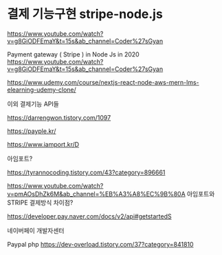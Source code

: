 # 결제 기능구현 stripe-node.js
https://www.youtube.com/watch?v=g8GiODFEmaY&t=15s&ab_channel=Coder%27sGyan


 Payment gateway ( Stripe ) in Node Js in 2020
https://www.youtube.com/watch?v=g8GiODFEmaY&t=15s&ab_channel=Coder%27sGyan



https://www.udemy.com/course/nextjs-react-node-aws-mern-lms-elearning-udemy-clone/

이외 결제기능 API들

https://darrengwon.tistory.com/1097

https://payple.kr/

https://www.iamport.kr/D

아임포트?

https://tyrannocoding.tistory.com/43?category=896661


https://www.youtube.com/watch?v=pmAOsDhZk6M&ab_channel=%EB%A3%A8%EC%9B%80A
아임포트와 STRIPE 결제방식 차이점?

https://developer.pay.naver.com/docs/v2/api#getstartedS

네이버페이 개발자센터


Paypal php
https://dev-overload.tistory.com/37?category=841810
